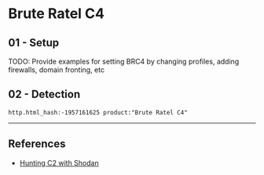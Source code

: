 # Brute Ratel C4

## 01 - Setup

TODO: Provide examples for setting BRC4 by changing profiles, adding firewalls, domain fronting, etc

## 02 - Detection

`http.html_hash:-1957161625 product:"Brute Ratel C4"`

---
## References

- [Hunting C2 with Shodan](https://michaelkoczwara.medium.com/hunting-c2-with-shodan-223ca250d06f)